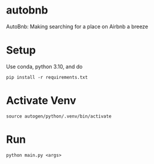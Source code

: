 # autobnb

AutoBnb: Making searching for a place on Airbnb a breeze

# Setup

Use conda, python 3.10, and do

`pip install -r requirements.txt`

# Activate Venv

`source autogen/python/.venv/bin/activate`

# Run

`python main.py <args>`
